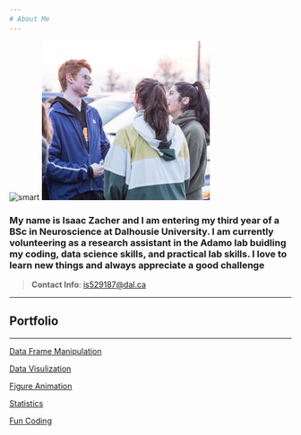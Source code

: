 ```yaml
---
# About Me
---
```


<img src="IMG-0044.JPG" alt="smart" width="300"/>        <img src="IMG-7352.JPG" alt="active" width="300"/>




### My name is Isaac Zacher and I am entering my third year of a BSc in Neuroscience at Dalhousie University. I am currently volunteering as a research assistant in the Adamo lab buidling my coding, data science skills, and practical lab skills. I love to learn new things and always appreciate a good challenge 


> **Contact Info**: is529187@dal.ca 


---

##  Portfolio
---

[Data Frame Manipulation ](open_multiple_files.md)  

[Data Visulization](Figure_Examples.md)

[Figure Animation](animation_ex.md)

[Statistics](stats_examples.md)

[Fun Coding](helpful_count.md) 
